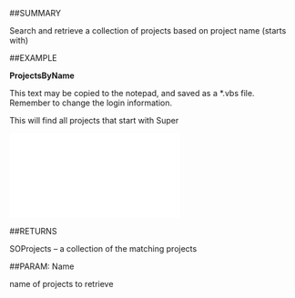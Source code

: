 

##SUMMARY

Search and retrieve a collection of projects based on project name (starts with)


##EXAMPLE

**ProjectsByName**


This text may be copied to the notepad, and saved as a *.vbs file. Remember to change the login information.
 
This will find all projects that start with Super


![](../../Examples/vbs/SOFind.ProjectsByName.vbs.txt)




##RETURNS

SOProjects – a collection of the matching projects





##PARAM: Name

name of projects to retrieve



